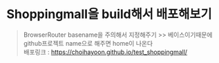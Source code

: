 # Shoppingmall을 build해서 배포해보기
> BrowserRouter basename을 주의해서 지정해주기 >> 베이스이기때문에 github프로젝트 name으로 해주면 home이 나온다<br>
> 배포링크 : https://choihayoon.github.io/test_shoppingmall/
